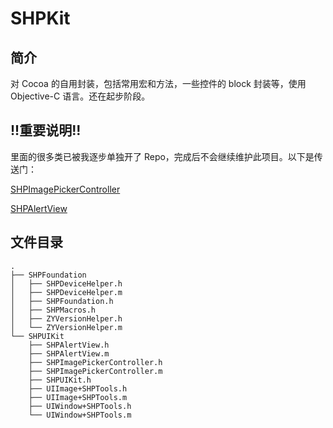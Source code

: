 # SHPKit
## 简介
对 Cocoa 的自用封装，包括常用宏和方法，一些控件的 block 封装等，使用 Objective-C 语言。还在起步阶段。  
## !!重要说明!!
里面的很多类已被我逐步单独开了 Repo，完成后不会继续维护此项目。以下是传送门：

[SHPImagePickerController](https://github.com/tzuyangliu/SHPImagePickerController)

[SHPAlertView](https://github.com/tzuyangliu/SHPAlertView)
## 文件目录  
```
.
├── SHPFoundation
│   ├── SHPDeviceHelper.h
│   ├── SHPDeviceHelper.m
│   ├── SHPFoundation.h
│   ├── SHPMacros.h
│   ├── ZYVersionHelper.h
│   └── ZYVersionHelper.m
└── SHPUIKit
    ├── SHPAlertView.h
    ├── SHPAlertView.m
    ├── SHPImagePickerController.h
    ├── SHPImagePickerController.m
    ├── SHPUIKit.h
    ├── UIImage+SHPTools.h
    ├── UIImage+SHPTools.m
    ├── UIWindow+SHPTools.h
    └── UIWindow+SHPTools.m
```
